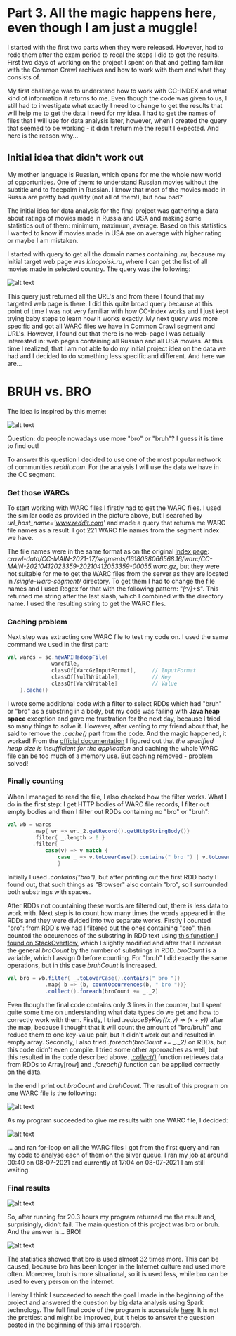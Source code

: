 # Part 3. All the magic happens here, even though I am just a muggle!

I started with the first two parts when they were released. However, had to redo them after the exam period to recal the steps I did to get the results. First two days of working on the project I spent on that and getting familiar with the Common Crawl archives and how to work with them and what they consists of. 

My first challenge was to understand how to work with CC-INDEX and what kind of information it returns to me. Even though the code was given to us, I still had to investigate what exactly I need to change to get the results that will help me to get the data I need for my idea. I had to get the names of files that I will use for data analysis later, however, when I created the query that seemed to be working - it didn't return me the result I expected. And here is the reason why... 

## Initial idea that didn't work out

My mother language is Russian, which opens for me the whole new world of opportunities. One of them: to understand Russian movies without the subtitle and to facepalm in Russian. I know that most of the movies made in Russia are pretty bad quality (not all of them!), but how bad? 

The initial idea for data analysis for the final project was gathering a data about ratings of movies made in Russia and USA and making some statistics out of them: minimum, maximum, average. Based on this statistics I wanted to know if movies made in USA are on average with higher rating or maybe I am mistaken. 

I started with query to get all the domain names containing _.ru_, because my initial target web page was _kinopoisk.ru_, where I can get the list of all movies made in selected country. The query was the following: 

![alt text](https://rubigdata.github.io/bigdata-blog-2021-elanto-dev/images/ccindex-ru-query.png "cc-index .ru query")

This query just returned all the URL's and from there I found that my targeted web page is there. I did this quite broad query because at this point of time I was not very familiar with how CC-Index works and I just kept trying baby steps to learn how it works exactly. My next query was more specific and got all WARC files we have in Common Crawl segment and URL's. However, I found out that there is no web-page I was actually interested in: web pages containing all Russian and all USA movies. At this time I realized, that I am not able to do my initial project idea on the data we had and I decided to do something less specific and different. And here we are... 

# BRUH vs. BRO

The idea is inspired by this meme: 

![alt text](https://pics.me.me/use-over-time-for-bruh-2010-1800-1850-1900-1950-58090774.png "bruh meme")

Question: do people nowadays use more "bro" or "bruh"? I guess it is time to find out! 

To answer this question I decided to use one of the most popular network of communities _reddit.com_. For the analysis I will use the data we have in the CC segment.

### Get those WARCs

To start working with WARC files I firstly had to get the WARC files. I used the similar code as provided in the picture above, but I searched by _url_host_name='www.reddit.com'_ and made a query that returns me WARC file names as a result. I got 221 WARC file names from the segment index we have. 

The file names were in the same format as on the original [index page](http://index.commoncrawl.org/CC-MAIN-2021-17/): _crawl-data/CC-MAIN-2021-17/segments/1618038066568.16/warc/CC-MAIN-20210412023359-20210412053359-00055.warc.gz_, but they were not suitable for me to get the WARC files from the server as they are located in _/single-warc-segment/_ directory. To get them I had to change the file names and I used Regex for that with the following pattern: "_[^/]+$_". This returned me string after the last slash, which I combined with the directory name. I used the resulting string to get the WARC files. 

### Caching problem

Next step was extracting one WARC file to test my code on. I used the same command we used in the first part: 

```scala
val warcs = sc.newAPIHadoopFile(
              warcfile,
              classOf[WarcGzInputFormat],     // InputFormat
              classOf[NullWritable],          // Key
              classOf[WarcWritable]           // Value
    ).cache()
```
I wrote some additional code with a filter to select RDDs which had "bruh" or "bro" as a substring in a body, but my code was failing with __Java heap space__ exception and gave me frustration for the next day, because I tried so many things to solve it. However, after venting to my friend about that, he said to remove the _.cache()_ part from the code. And the magic happened, it worked! From the [official documentation](https://docs.oracle.com/javase/8/docs/technotes/guides/troubleshoot/memleaks002.html#:~:text=Cause%3A%20The%20detail%20message%20Java,is%20insufficient%20for%20the%20application.) I figured out that _the specified heap size is insufficient for the application_ and caching the whole WARC file can be too much of a memory use. But caching removed - problem solved!

### Finally counting

When I managed to read the file, I also checked how the filter works. What I do in the first step: I get HTTP bodies of WARC file records, I filter out empty bodies and then I filter out RDDs containing no "bro" or "bruh": 

```scala
val wb = warcs
        .map{ wr => wr._2.getRecord().getHttpStringBody()}
        .filter{ _.length > 0 }
        .filter{
            case(v) => v match {
                case _ => v.toLowerCase().contains(" bro ") | v.toLowerCase().contains(" bruh ") }
        	    }
```
Initially I used _.contains("bro")_, but after printing out the first RDD body I found out, that such things as "Browser" also contain "bro", so I surrounded both substrings with spaces. 

After RDDs not countaining these words are filtered out, there is less data to work with. Next step is to count how many times the words appeared in the RDDs and they were divided into two separate works. Firstly I counted "bro": from RDD's we had I filtered out the ones containing "bro", then counted the occurences of the substring in RDD text using [this function I found on StackOverflow](https://stackoverflow.com/questions/43323530/finding-how-many-times-a-given-string-is-a-substring-of-another-string-using-sca/43324063), which I slightly modified and after that I increase the general _broCount_ by the number of substrings in RDD. _broCount_ is a variable, which I assign 0 before counting. For "bruh" I did exactly the same operations, but in this case _bruhCount_ is increased. 

```scala
val bro = wb.filter( _.toLowerCase().contains(" bro "))
            .map{ b => (b, countOccurrences(b, " bro "))}
            .collect().foreach(broCount += _._2)
```

Even though the final code contains only 3 lines in the counter, but I spent quite some time on understanding what data types do we get and how to correctly work with them. Firstly, I tried _.reduceByKey((x,y) => (x + y))_ after the map, because I thought that it will count the amount of "bro/bruh" and reduce them to one key-value pair, but it didn't work out and resulted in empty array. Secondly, I also tried _.foreach(broCount += \_.\_2)_ on RDDs, but this code didn't even compile. I tried some other approaches as well, but this resulted in the code described above. [_.collect()_](https://sparkbyexamples.com/spark/spark-dataframe-collect/) function retrieves data from RDDs to Array[row] and _.foreach()_ function can be applied correctly on the data. 

In the end I print out _broCount_ and _bruhCount_. The result of this program on one WARC file is the following: 

![alt text](https://rubigdata.github.io/bigdata-blog-2021-elanto-dev/images/brobruh-one-warc.png "bro/bruh one WARC")

As my program succeeded to give me results with one WARC file, I decided: 

![alt text](https://media.tenor.com/images/29032afbeee3a5ecf573f03871c08ffb/tenor.gif)

... and ran for-loop on all the WARC files I got from the first query and ran my code to analyse each of them on the silver queue. I ran my job at around 00:40 on 08-07-2021 and currently at 17:04 on 08-07-2021 I am still waiting. 

### Final results

![alt text](https://rubigdata.github.io/bigdata-blog-2021-elanto-dev/images/job-time.png "bro/bruh one WARC")

So, after running for 20.3 hours my program returned me the result and, surprisingly, didn't fail. The main question of this project was bro or bruh. And the answer is... BRO! 

![alt text](https://rubigdata.github.io/bigdata-blog-2021-elanto-dev/images/brobruh-final.png "bro/bruh one WARC")

The statistics showed that bro is used almost 32 times more. This can be caused, because bro has been longer in the Internet culture and used more often. Moreover, bruh is more situational, so it is used less, while bro can be used to every person on the internet.

Hereby I think I succeeded to reach the goal I made in the beginning of the project and answered the question by big data analysis using Spark technology. The full final code of the program is accessible [here](project-code.md). It is not the prettiest and might be improved, but it helps to answer the question posted in the beginning of this small research.